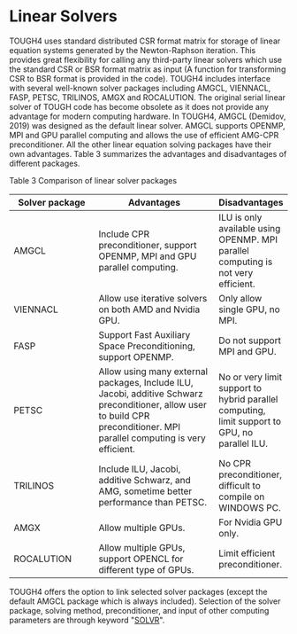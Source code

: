 # Linear Solvers

TOUGH4 uses standard distributed CSR format matrix for storage of linear equation systems generated by the Newton-Raphson iteration. This provides great flexibility for calling any third-party linear solvers which use the standard CSR or BSR format matrix as input (A function for transforming CSR to BSR format is provided in the code).  TOUGH4 includes interface with several well-known solver packages including AMGCL, VIENNACL, FASP, PETSC, TRILINOS, AMGX and ROCALUTION. The original serial linear solver of TOUGH code has become obsolete as it does not provide any advantage for modern computing hardware. In TOUGH4, AMGCL (Demidov, 2019) was designed as the default linear solver.  AMGCL supports OPENMP, MPI and GPU parallel computing and allows the use of efficient AMG-CPR preconditioner. All the other linear equation solving packages have their own advantages. Table 3 summarizes the advantages and disadvantages of different packages.&#x20;

Table 3  Comparison of linear solver packages

<table><thead><tr><th width="168">Solver package</th><th width="274">Advantages</th><th>Disadvantages</th></tr></thead><tbody><tr><td>AMGCL</td><td>Include CPR preconditioner, support OPENMP, MPI and GPU parallel computing.</td><td>ILU is only available using OPENMP. MPI parallel computing is not very efficient.</td></tr><tr><td>VIENNACL</td><td>Allow use iterative solvers on both AMD and Nvidia GPU.</td><td>Only allow single GPU, no MPI.</td></tr><tr><td>FASP</td><td>Support Fast Auxiliary Space Preconditioning, support OPENMP.</td><td>Do not support MPI and GPU.</td></tr><tr><td>PETSC</td><td>Allow using many external packages, Include ILU, Jacobi, additive Schwarz preconditioner, allow user to build CPR preconditioner. MPI parallel computing is very efficient. </td><td>No or very limit support to hybrid parallel computing, limit support to GPU, no parallel ILU.</td></tr><tr><td>TRILINOS</td><td>Include ILU, Jacobi, additive Schwarz, and AMG, sometime better performance than PETSC.</td><td>No CPR preconditioner, difficult to compile on WINDOWS PC.</td></tr><tr><td>AMGX</td><td>Allow multiple GPUs.</td><td>For Nvidia GPU only.</td></tr><tr><td>ROCALUTION</td><td>Allow multiple GPUs, support OPENCL for different type of GPUs.</td><td>Limit efficient preconditioner.</td></tr></tbody></table>

TOUGH4 offers the option to link selected solver packages (except the default AMGCL package which is always included). Selection of the solver package, solving method, preconditioner, and input of other computing parameters are through keyword "[SOLVR](../preparation-of-model-input/keywords-and-input-data/solvr.md)".
